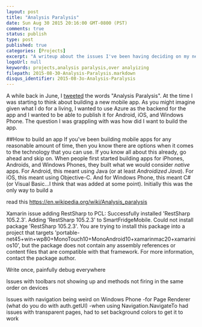 ```yaml
---
layout: post
title: "Analysis Paralysis"
date: Sun Aug 30 2015 20:16:00 GMT-0800 (PST)
comments: true
status: publish
type: post
published: true
categories: [Projects]
excerpt: "A writeup about the issues I've been having deciding on my next project.  Too much analysis and not enough work."
logoUrl: null
keywords: projects,analysis paralysis,over analyizing
filepath: 2015-08-30-Analysis-Paralysis.markdown
disqus_identifier: 2015-08-3o-Analysis-Paralysis
---
```


A while back in June, I [tweeted](https://twitter.com/chrisrisner/status/614491780130717697) the words "Analysis Paralysis".  At the time I was starting to think about building a new mobile app.  As you might imagine given what I do for a living, I wanted to use Azure as the backend for the app and I wanted to be able to publish it for Android, iOS, and Windows Phone.  The question I was grappling with was how did I want to build the app.  

##How to build an app
If you've been building mobile apps for any reasonable amount of time, then you know there are options when it comes to the technology that you can use.  If you know all about this already, go ahead and skip on.  When people first started building apps for iPhones, Androids, and Windows Phones, they built what we would consider *native* apps.  For Android, this meant using Java (or at least *Androidized Java*).  For iOS, this meant using Objective-C.  And for Windows Phone, this meant C# (or Visual Basic...I think that was added at some point).  Initially this was the only way to build a 



read this https://en.wikipedia.org/wiki/Analysis_paralysis


Xamarin issue adding RestSharp to PCL:
Successfully installed 'RestSharp 105.2.3'.
Adding 'RestSharp 105.2.3' to SmartFridgeMobile.
Could not install package 'RestSharp 105.2.3'. You are trying to install this package into a project that targets 'portable-net45+win+wp80+MonoTouch10+MonoAndroid10+xamarinmac20+xamarinios10', but the package does not contain any assembly references or content files that are compatible with that framework. For more information, contact the package author.


Write once, painfully debug everywhere

Issues with toolbars not showing up and methods not firing in the same order on devices

Issues with navigation being weird on Windows Phone 
-for Page Renderer (what do you do with auth.getUI)
-when using Navigation.NavigateTo had issues with transparent pages, had to set background colors to get it to work